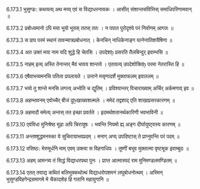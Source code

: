 6.173.1
भुसुण्डः:
कथयत्य् अथ मय्य् एवं स विद्याधरनायकः ।
आसीत् संशान्तसंवित्तिस् समाधिपरिणामवान् ॥


6.173.2
प्रबोध्यमानो ऽपि मया भूयो भूयस् ततस् ततः ।
न पपात पुरोदृश्ये परं निर्वाणम् आगतः ॥


6.173.3
स प्राप परमं स्थानं तावन्मात्रप्रबोधनात् ।
केनचिन् नाधिकेनाङ्ग यत्नेनातिशयैषिणा ॥


6.173.4
अत उक्तं मया नाम यदि शुद्धे हि चेतसि ।
उपदेशḫ प्रसरति तैलबिन्दुर् इवाम्भसि ॥


6.173.5
नाहम् इत्य् अस्ति तेनान्तर् मैवं भावय शान्तये ।
एतावत्य् उपदेशोक्तिḫ परमा नेतरास्ति हि ॥


6.173.6
एषैवाभव्यमनसि पतिता प्रपलायते ।
उत्ताने मसृणादर्शे मुक्ताफलम् इवातलम् ॥


6.173.7
भव्ये तु शान्ते मनसि लगत्य् अभ्येति च द्युतिम् ।
प्रविश्यान्तर् विचाराख्याम् अर्चिर् अर्कमणाव् इव ॥


6.173.8
अहम्भावनम् एवोच्चैर् बीजं दुẖखाख्यशल्मलेः ।
ममेदं तद्वशाद् एति शाखाप्रसरकारणम् ॥


6.173.9
अहमादौ ममेत्य् अन्तस् तत इच्छा प्रवर्तते ।
इदमर्थशतानर्थकारिणी भवभाविनी ॥


6.173.10
एवंविधा मुनिश्रेष्ठ मूढा अपि चिरायुषः ।
भवन्ति नियमो ह्य् अङ्ग दीर्घायुष्ट्वस्य कारणम् ॥


6.173.11
अन्तश्शुद्धमनस्का ये सुचिरायाभवप्रदम् ।
मनाग् अप्य् उपदिष्टास् ते प्राप्नुवन्ति परं पदम् ॥


6.173.12
वसिष्ठः:
मेरुमूर्धनि माम् एवम् उक्त्वा स विहगाधिपः ।
तूष्णीं बभूव मुक्तात्मा वृष्टमूक इवाम्बुदः ॥


6.173.13
अहम् आमन्त्र्य तं सिद्धं विद्याधरपथा पुनः ।
प्राप्त आत्मास्पदं राम मुनिमण्डलमण्डितम् ॥


6.173.14
एतत् तवाद्य कथितं बलिभुक्कथोत्थं विद्याधरोपशमनं लघुबोधनोत्थम् ।
अस्मिन् भुसुण्डविहगेन्द्रसमागमे मे चैकादशेह हि गतानि महायुगानि ॥

